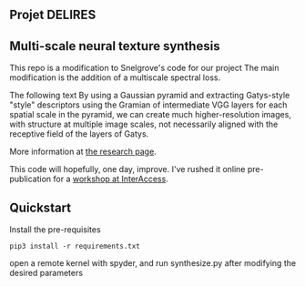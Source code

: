 ## Projet DELIRES 
## Multi-scale neural texture synthesis
This repo is a modification to Snelgrove's code for our project
The main modification is the addition of a multiscale spectral loss.

The following text 
By using a Gaussian pyramid and extracting Gatys-style "style" descriptors
using the Gramian of intermediate VGG layers for each spatial scale in the
pyramid, we can create much higher-resolution images, with structure at
multiple image scales, not necessarily aligned with the receptive field of the
layers of Gatys.

More information at [the research page](http://wxs.ca/research/multiscale-neural-synthesis/).

This code will hopefully, one day, improve. I've rushed it online pre-publication for a [workshop at InterAccess](http://interaccess.org/workshop/2017/jul/objective-functions-creating-images-neural-networks).
## Quickstart

Install the pre-requisites

    pip3 install -r requirements.txt

open a remote kernel with spyder, and run synthesize.py after modifying the desired parameters

